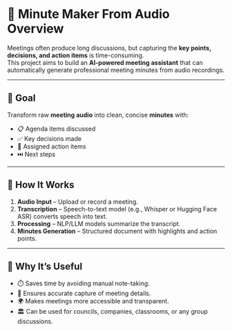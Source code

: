 # 📌 Minute Maker From Audio Overview

Meetings often produce long discussions, but capturing the **key points, decisions, and action items** is time-consuming.  
This project aims to build an **AI-powered meeting assistant** that can automatically generate professional meeting minutes from audio recordings.

---

## 🎯 Goal

Transform raw **meeting audio** into clean, concise **minutes** with:

- 📋 Agenda items discussed  
- ✅ Key decisions made  
- 📝 Assigned action items  
- ⏭️ Next steps  

---

## 🔧 How It Works

1. **Audio Input** – Upload or record a meeting.  
2. **Transcription** – Speech-to-text model (e.g., Whisper or Hugging Face ASR) converts speech into text.  
3. **Processing** – NLP/LLM models summarize the transcript.  
4. **Minutes Generation** – Structured document with highlights and action points.  

---

## 🚀 Why It’s Useful

- ⏱️ Saves time by avoiding manual note-taking.  
- 🎯 Ensures accurate capture of meeting details.  
- 🌍 Makes meetings more accessible and transparent.  
- 🏛️ Can be used for councils, companies, classrooms, or any group discussions.  
